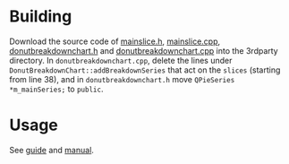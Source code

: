# Building

Download the source code of [mainslice.h](https://doc.qt.io/archives/qt-5.11/qtcharts-donutbreakdown-mainslice-h.html), [mainslice.cpp](https://doc.qt.io/archives/qt-5.11/qtcharts-donutbreakdown-mainslice-cpp.html), [donutbreakdownchart.h](https://doc.qt.io/archives/qt-5.11/qtcharts-donutbreakdown-donutbreakdownchart-h.html) and [donutbreakdownchart.cpp](https://doc.qt.io/archives/qt-5.11/qtcharts-donutbreakdown-donutbreakdownchart-cpp.html) into the 3rdparty directory. In `donutbreakdownchart.cpp`, delete the lines under `DonutBreakdownChart::addBreakdownSeries` that act on the `slices` (starting from line 38), and in `donutbreakdownchart.h` move `QPieSeries *m_mainSeries;` to `public`.

# Usage

See [guide](../guide/hub.md) and [manual](../man/rscraper-hub).
